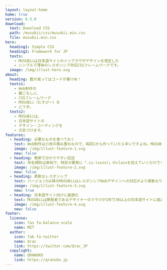 ```yaml
---
layout: layout-home
home: true
version: 6.5.0
download:
  text: Download CSS
  path: /musubii/css/musubii.min.css
  file: musubii.min.css
hero:
  heading1: Simple CSS
  heading2: Framework for JP
  texts:
    - MUSUBiiは日本語サイトのインブラウザデザインを想定した
    - シンプルで薄味のレスポンシブ対応CSSフレームワークです。
  image: /img/illust-hero.svg
about:
  heading: 腹が減ってはコードが書けぬ！
  texts1:
    - Web制作の
    - 腹ごなしに、
    - CSSフレームワーク
    - MUSUBii（むすびー）を
    - どうぞ。
  texts2:
    - MUSUBiiは、
    - 日本語サイトの
    - デザイン・コーディングを
    - 元気づけます。
features:
  - heading: 必要なものを食べておく
    text: Web制作は小技の積み重ねなので、毎回1から作っていたら辛いですよね。MUSUBiiにはリセットCSS・ボタン・グリッドなど利用頻度の高い汎用スタイルが詰まっています。まずはMUSUBiiをほおばってからWeb制作を始めてみましょう。
    image: /img/illust-feature-1.svg
    new: false
  - heading: 簡単で分かりやすい記述
    text: 命名規則は単純で、特定の要素に「.is-(xxxx)」のclassを加えていくだけです。英小文字・数字・ハイフン1つで繋ぐルールなので覚えやすい。インブラウザデザイン中にスピーディな修正・追加を試すことができます。
    image: /img/illust-feature-2.svg
    new: false
  - heading: 柔軟なレスポンシブ
    text: バージョン5以降のMUSUBiiはレスポンシブWebデザインへの対応がより柔軟なりました。例えばモバイルだけボタンを幅100%にする場合は「.is-mobile-only-full」を加えるだけ。特定条件下でのサイズ変更や表示非表示を直感的に行えます。
    image: /img/illust-feature-3.svg
    new: true
  - heading: 日本語サイト向けに最適化
    text: MUSUBiiは開発者であるデザイナーのクラクが1年で30以上の日本語サイトに組み込み検証を続けた実用性重視のCSSフレームワークです。実務に最低限必要なCSSを厳選するとともにブラウザ間のバグフィックスにも努めています。
    image: /img/illust-feature-4.svg
    new: false
footer:
  license:
    icon: fas fa-balance-scale
    name: MIT
  author:
    icon: fab fa-twitter
    name: Qrac
    link: https://twitter.com/Qrac_JP
  copylight:
    name: QRANOKO
    link: https://qranoko.jp
---
```

